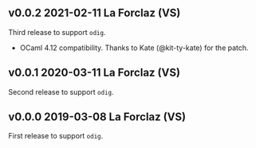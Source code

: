 v0.0.2 2021-02-11 La Forclaz (VS)
---------------------------------

Third release to support `odig`.

* OCaml 4.12 compatibility. 
  Thanks to Kate (@kit-ty-kate) for the patch.


v0.0.1 2020-03-11 La Forclaz (VS)
--------------------------------

Second release to support `odig`.


v0.0.0 2019-03-08 La Forclaz (VS)
---------------------------------

First release to support `odig`.
